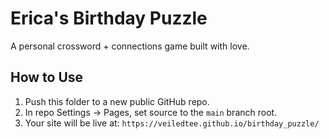 
# Erica's Birthday Puzzle

A personal crossword + connections game built with love.

## How to Use

1. Push this folder to a new public GitHub repo.
2. In repo Settings → Pages, set source to the `main` branch root.
3. Your site will be live at: `https://veiledtee.github.io/birthday_puzzle/`
